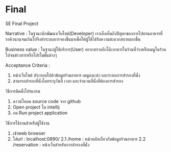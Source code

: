 # Final
SE Final Project

Narrative : ในฐานะนักพัฒนาเว็บไซต์(Developer) เราเล็งเห็นถึงปัญหาของการไปทานอาหารที่รอคิวนานจนเกินไปจึงทำระบบการจองขึ้นมาเพื่อให้ผู้ใช้ได้รับความสะดวกสบายมากขึ้น

Business value : ในฐานะผู้ใช้บริการ(User) อยากทราบถึงโต๊ะอาหารในร้านที่ว่างหรือเมนูในร้านไปจนข่าวสารหรือโปรโมชั่นต่างๆ

Acceptance Criteria : 
1. หน้าเว็บไซต์ ประกอบไปด้วข้อมูลร้านอาหาร เมนูแนะนำ และระบบการสำรองที่นั่ง
2. สามารถสำรองที่นั่งโดยระบุวันที่ เวลา และจำนวนที่นั่งที่ต้องการสำรอง

วิธีการติดตั้งโปรแกรม
1. ดาวน์โหลด source code จาก github
2. Open project ใน intellij
3. กด Run project application 

วิธีการใช้งานสำหรับผู้ใช้งาน
1. เข้าweb browser
2. ใส่url : localhost:0890/
 2.1 /home : หน้าหลักเกี่ยวกับข้อมูลร้านอาหาร
 2.2 /reservation : หน้าเว็บสำหรับการสำรองที่นั่ง
